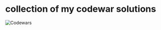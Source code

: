 # collection of my codewar solutions
![Codewars](https://github.r2v.ch/codewars?user=joha4022&top_languages=true&hide_clan=true)
